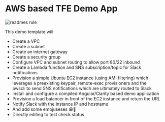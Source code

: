 # AWS based TFE Demo App
![readmes rule](https://miro.medium.com/max/400/0*u-blKjOt-B15Uy80.jpg)

This demo template will:
- Create a VPC
- Create a subnet
- Create an internet gateway
- Create a security group
- Configure VPC and subnet routing to allow port 80/22 inbound
- Create a Lambda function and SNS subscription/topic for Slack notifications
- Provision a simple Ubuntu EC2 instance (using AMI filtering) which leverages a preexisting keypair, remote-exec provisioners and the awscli to send SNS notifications which are ultimately routed to Slack
- Install and configure a compiled Angular/Clarity based demo application
- Provision a load balancer in front of the EC2 instance and return the URL
- Notify Slack with the instance IP and hostname
- And add some emojuseses 😀💜
- Directly editing to test check status
